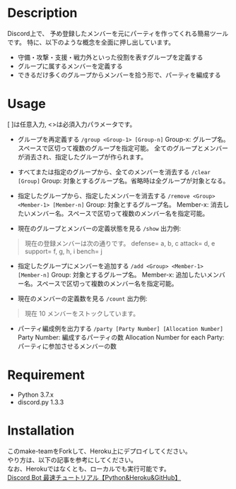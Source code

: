 # Description

Discord上で、
予め登録したメンバーを元にパーティを作ってくれる簡易ツールです。
特に、以下のような概念を全面に押し出しています。

* 守備・攻撃・支援・戦力外といった役割を表すグループを定義する
* グループに属するメンバーを定義する
* できるだけ多くのグループからメンバーを拾う形で、パーティを編成する

# Usage

[ ]は任意入力, <>は必須入力パラメータです。

* グループを再定義する
`/group <Group-1> [Group-n]`
Group-x: グループ名。スペースで区切って複数のグループを指定可能。
全てのグループとメンバーが消去され、指定したグループが作られます。

* すべてまたは指定のグループから、全てのメンバーを消去する
`/clear [Group]`
Group: 対象とするグループ名。省略時は全グループが対象となる。

* 指定したグループから、指定したメンバーを消去する
`/remove <Group> <Member-1> [Member-n]`
Group: 対象とするグループ名。
Member-x: 消去したいメンバー名。スペースで区切って複数のメンバー名を指定可能。

* 現在のグループとメンバーの定義状態を見る
`/show`
出力例:
> 現在の登録メンバーは次の通りです。
> defense= a, b, c
> attack= d, e
> support= f, g, h, i
> bench= j

* 指定したグループにメンバーを追加する
`/add <Group> <Member-1> [Member-n]`
Group: 対象とするグループ名。
Member-x: 追加したいメンバー名。スペースで区切って複数のメンバー名を指定可能。


* 現在のメンバーの定義数を見る
`/count`
出力例:
> 現在 10 メンバーをストックしています。

* パーティ編成例を出力する
`/party [Party Number] [Allocation Number]`
Party Number: 編成するパーティの数
Allocation Number for each Party: パーティに参加させるメンバーの数


# Requirement

* Python 3.7.x
* discord.py 1.3.3

# Installation
このmake-teamをForkして、Heroku上にデプロイしてください。  
やり方は、以下の記事を参考にしてください。  
なお、Herokuではなくとも、ローカルでも実行可能です。  
[Discord Bot 最速チュートリアル【Python&Heroku&GitHub】](https://qiita.com/1ntegrale9/items/aa4b373e8895273875a8)
